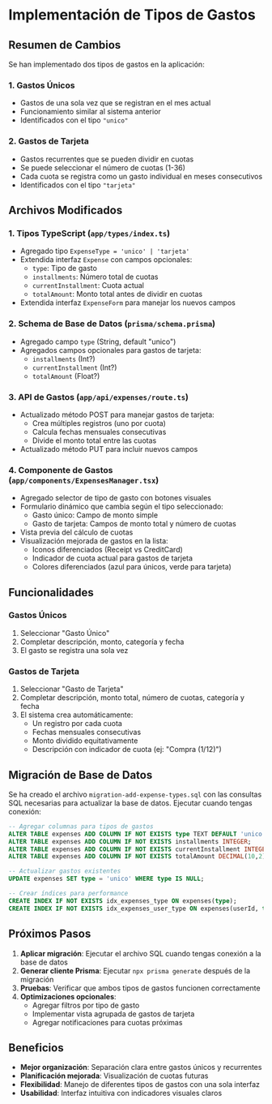 # Implementación de Tipos de Gastos

## Resumen de Cambios

Se han implementado dos tipos de gastos en la aplicación:

### 1. Gastos Únicos
- Gastos de una sola vez que se registran en el mes actual
- Funcionamiento similar al sistema anterior
- Identificados con el tipo `"unico"`

### 2. Gastos de Tarjeta
- Gastos recurrentes que se pueden dividir en cuotas
- Se puede seleccionar el número de cuotas (1-36)
- Cada cuota se registra como un gasto individual en meses consecutivos
- Identificados con el tipo `"tarjeta"`

## Archivos Modificados

### 1. Tipos TypeScript (`app/types/index.ts`)
- Agregado tipo `ExpenseType = 'unico' | 'tarjeta'`
- Extendida interfaz `Expense` con campos opcionales:
  - `type`: Tipo de gasto
  - `installments`: Número total de cuotas
  - `currentInstallment`: Cuota actual
  - `totalAmount`: Monto total antes de dividir en cuotas
- Extendida interfaz `ExpenseForm` para manejar los nuevos campos

### 2. Schema de Base de Datos (`prisma/schema.prisma`)
- Agregado campo `type` (String, default "unico")
- Agregados campos opcionales para gastos de tarjeta:
  - `installments` (Int?)
  - `currentInstallment` (Int?)
  - `totalAmount` (Float?)

### 3. API de Gastos (`app/api/expenses/route.ts`)
- Actualizado método POST para manejar gastos de tarjeta:
  - Crea múltiples registros (uno por cuota)
  - Calcula fechas mensuales consecutivas
  - Divide el monto total entre las cuotas
- Actualizado método PUT para incluir nuevos campos

### 4. Componente de Gastos (`app/components/ExpensesManager.tsx`)
- Agregado selector de tipo de gasto con botones visuales
- Formulario dinámico que cambia según el tipo seleccionado:
  - Gasto único: Campo de monto simple
  - Gasto de tarjeta: Campos de monto total y número de cuotas
- Vista previa del cálculo de cuotas
- Visualización mejorada de gastos en la lista:
  - Iconos diferenciados (Receipt vs CreditCard)
  - Indicador de cuota actual para gastos de tarjeta
  - Colores diferenciados (azul para únicos, verde para tarjeta)

## Funcionalidades

### Gastos Únicos
1. Seleccionar "Gasto Único"
2. Completar descripción, monto, categoría y fecha
3. El gasto se registra una sola vez

### Gastos de Tarjeta
1. Seleccionar "Gasto de Tarjeta"
2. Completar descripción, monto total, número de cuotas, categoría y fecha
3. El sistema crea automáticamente:
   - Un registro por cada cuota
   - Fechas mensuales consecutivas
   - Monto dividido equitativamente
   - Descripción con indicador de cuota (ej: "Compra (1/12)")

## Migración de Base de Datos

Se ha creado el archivo `migration-add-expense-types.sql` con las consultas SQL necesarias para actualizar la base de datos. Ejecutar cuando tengas conexión:

```sql
-- Agregar columnas para tipos de gastos
ALTER TABLE expenses ADD COLUMN IF NOT EXISTS type TEXT DEFAULT 'unico';
ALTER TABLE expenses ADD COLUMN IF NOT EXISTS installments INTEGER;
ALTER TABLE expenses ADD COLUMN IF NOT EXISTS currentInstallment INTEGER;
ALTER TABLE expenses ADD COLUMN IF NOT EXISTS totalAmount DECIMAL(10,2);

-- Actualizar gastos existentes
UPDATE expenses SET type = 'unico' WHERE type IS NULL;

-- Crear índices para performance
CREATE INDEX IF NOT EXISTS idx_expenses_type ON expenses(type);
CREATE INDEX IF NOT EXISTS idx_expenses_user_type ON expenses(userId, type);
```

## Próximos Pasos

1. **Aplicar migración**: Ejecutar el archivo SQL cuando tengas conexión a la base de datos
2. **Generar cliente Prisma**: Ejecutar `npx prisma generate` después de la migración
3. **Pruebas**: Verificar que ambos tipos de gastos funcionen correctamente
4. **Optimizaciones opcionales**:
   - Agregar filtros por tipo de gasto
   - Implementar vista agrupada de gastos de tarjeta
   - Agregar notificaciones para cuotas próximas

## Beneficios

- **Mejor organización**: Separación clara entre gastos únicos y recurrentes
- **Planificación mejorada**: Visualización de cuotas futuras
- **Flexibilidad**: Manejo de diferentes tipos de gastos con una sola interfaz
- **Usabilidad**: Interfaz intuitiva con indicadores visuales claros
